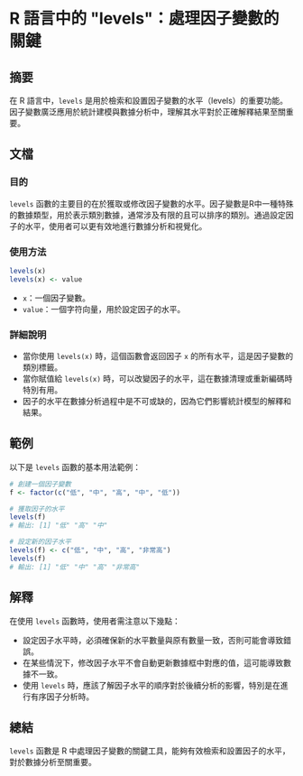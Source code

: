 <!--
Meta Description: # R 語言中的 "levels"：處理因子變數的關鍵 ## 摘要 在 R 語言中，`levels` 是用於檢索和設置因子變數的水平（levels）的重要功能。因子變數廣泛應用於統計建模與數據分析中，理解其水平對於正確解釋結果至關重要。 ## 文檔 ### 目的 `levels` 函數的主要目的在於...
Meta Keywords: levels, value, 非常高, 語言中的, 處理因子變數的關鍵
-->

# R 語言中的 "levels"：處理因子變數的關鍵

## 摘要
在 R 語言中，`levels` 是用於檢索和設置因子變數的水平（levels）的重要功能。因子變數廣泛應用於統計建模與數據分析中，理解其水平對於正確解釋結果至關重要。

## 文檔
### 目的
`levels` 函數的主要目的在於獲取或修改因子變數的水平。因子變數是R中一種特殊的數據類型，用於表示類別數據，通常涉及有限的且可以排序的類別。通過設定因子的水平，使用者可以更有效地進行數據分析和視覺化。

### 使用方法
```R
levels(x)
levels(x) <- value
```
- `x`：一個因子變數。
- `value`：一個字符向量，用於設定因子的水平。

### 詳細說明
- 當你使用 `levels(x)` 時，這個函數會返回因子 `x` 的所有水平，這是因子變數的類別標籤。
- 當你賦值給 `levels(x)` 時，可以改變因子的水平，這在數據清理或重新編碼時特別有用。
- 因子的水平在數據分析過程中是不可或缺的，因為它們影響統計模型的解釋和結果。

## 範例
以下是 `levels` 函數的基本用法範例：

```R
# 創建一個因子變數
f <- factor(c("低", "中", "高", "中", "低"))

# 獲取因子的水平
levels(f)
# 輸出: [1] "低" "高" "中"

# 設定新的因子水平
levels(f) <- c("低", "中", "高", "非常高")
levels(f)
# 輸出: [1] "低" "中" "高" "非常高"
```

## 解釋
在使用 `levels` 函數時，使用者需注意以下幾點：
- 設定因子水平時，必須確保新的水平數量與原有數量一致，否則可能會導致錯誤。
- 在某些情況下，修改因子水平不會自動更新數據框中對應的值，這可能導致數據不一致。
- 使用 `levels` 時，應該了解因子水平的順序對於後續分析的影響，特別是在進行有序因子分析時。

## 總結
`levels` 函數是 R 中處理因子變數的關鍵工具，能夠有效檢索和設置因子的水平，對於數據分析至關重要。